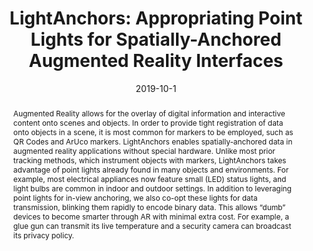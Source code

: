 ---
abstract: |-
  Augmented Reality allows for the overlay of digital information and interactive content onto scenes and objects. In order to provide tight registration of data onto objects in a scene, it is most common for markers to be employed, such as QR Codes and ArUco markers. LightAnchors enables spatially-anchored data in augmented reality applications without special hardware. Unlike most prior tracking methods, which instrument objects with markers, LightAnchors takes advantage of point lights already found in many objects and environments. For example, most electrical appliances now feature small (LED) status lights, and light bulbs are common in indoor and outdoor settings. In addition to leveraging point lights for in-view anchoring, we also co-opt these lights for data transmission, blinking them rapidly to encode binary data. This allows “dumb” devices to become smarter through AR with minimal extra cost. For example, a glue gun can transmit its live temperature and a security camera can broadcast its privacy policy.
authors:
- ahuja
- Sujeath Pareddy
- Robert Xiao
- goel
- Chris Harrison
caption: ''
citation: |-
  Karan Ahuja, Sujeath Pareddy, Robert Xiao, Mayank Goel, and Chris Harrison. 2019. LightAnchors: Appropriating Point Lights for Spatially-Anchored Augmented Reality Interfaces. In Proceedings of the 32nd Annual ACM Symposium on User Interface Software and Technology (UIST '19). ACM, New York, NY, USA, 189-196. DOI: https://doi.org/10.1145/3332165.3347884
conference: Proceedings of UIST 2019
date: '2019-10-1'
image: '/images/pubs/lightanchors.png'
pdf: /pdfs/lightanchors.pdf
thumbnail: '/images/pubs/lightanchors.png'
name: 'Light Anchors'
title: 'LightAnchors: Appropriating Point Lights for Spatially-Anchored Augmented Reality Interfaces'
video: 'https://youtu.be/sdgnX49ZXig'
video_embed: '<iframe width="560" height="315" src="https://www.youtube.com/embed/sdgnX49ZXig" frameborder="0" allowfullscreen></iframe>'
onhomepage: false
blurb: Converting existing LEDs into smart markers for augmented reality applications
---